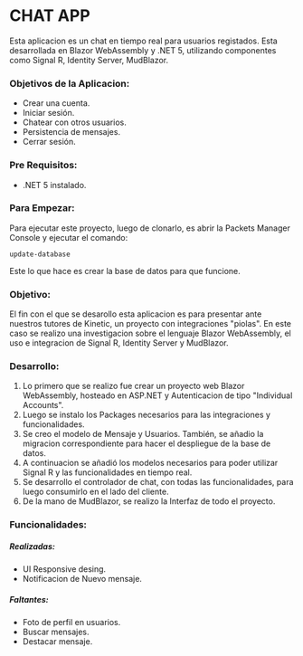 # CHAT APP
Esta aplicacion es un chat en tiempo real para usuarios registados. Esta desarrollada en Blazor WebAssembly y .NET 5, utilizando componentes como Signal R, Identity Server, MudBlazor.


### Objetivos de la Aplicacion:
  * Crear una cuenta.
  * Iniciar sesión.
  * Chatear con otros usuarios.
  * Persistencia de mensajes.
  * Cerrar sesión.
 
 
### Pre Requisitos:
  * .NET 5 instalado.
  
  
### Para Empezar:
Para ejecutar este proyecto, luego de clonarlo, es abrir la Packets Manager Console y ejecutar el comando:
```
update-database
```
Este lo que hace es crear la base de datos para que funcione.


### Objetivo:
El fin con el que se desarollo esta aplicacion es para presentar ante nuestros tutores de Kinetic, un proyecto con integraciones "piolas". En este caso se realizo una investigacion sobre el lenguaje Blazor WebAssembly, el uso e integracion de Signal R, Identity Server y MudBlazor. 

### Desarrollo:
1. Lo primero que se realizo fue crear un proyecto web Blazor WebAssembly, hosteado en ASP.NET y Autenticacion de tipo "Individual Accounts".
2. Luego se instalo los Packages necesarios para las integraciones y funcionalidades. 
3. Se creo el modelo de Mensaje y Usuarios. También, se añadio la migracion correspondiente para hacer el despliegue de la base de datos.
4. A continuacion se añadió los modelos necesarios para poder utilizar Signal R y las funcionalidades en tiempo real.
5. Se desarrollo el controlador de chat, con todas las funcionalidades, para luego consumirlo en el lado del cliente.
6. De la mano de MudBlazor, se realizo la Interfaz de todo el proyecto.

### Funcionalidades:
#####  Realizadas:
  * UI Responsive desing.
  * Notificacion de Nuevo mensaje.
  
#####  Faltantes:
  * Foto de perfil en usuarios.
  * Buscar mensajes.
  * Destacar mensaje.
